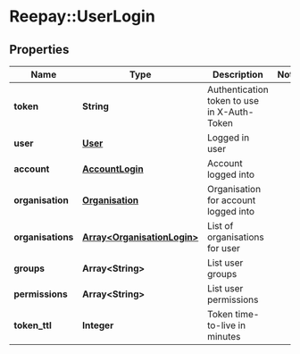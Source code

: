 # Reepay::UserLogin

## Properties
Name | Type | Description | Notes
------------ | ------------- | ------------- | -------------
**token** | **String** | Authentication token to use in X-Auth-Token | 
**user** | [**User**](User.md) | Logged in user | 
**account** | [**AccountLogin**](AccountLogin.md) | Account logged into | 
**organisation** | [**Organisation**](Organisation.md) | Organisation for account logged into | 
**organisations** | [**Array&lt;OrganisationLogin&gt;**](OrganisationLogin.md) | List of organisations for user | 
**groups** | **Array&lt;String&gt;** | List user groups | 
**permissions** | **Array&lt;String&gt;** | List user permissions | 
**token_ttl** | **Integer** | Token time-to-live in minutes | 


